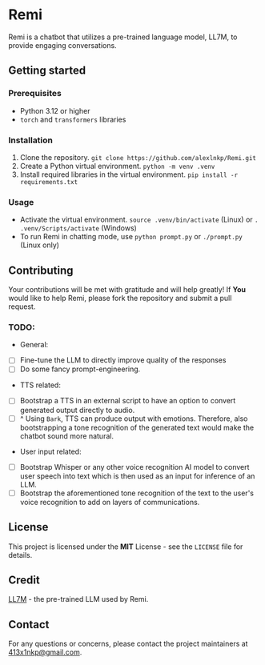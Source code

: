 # Remi

Remi is a chatbot that utilizes a pre-trained language model, LL7M, to provide engaging conversations.

## Getting started

### Prerequisites

- Python 3.12 or higher
- `torch` and `transformers` libraries

### Installation

1. Clone the repository. `git clone https://github.com/alexlnkp/Remi.git`
2. Create a Python virtual environment. `python -m venv .venv`
3. Install required libraries in the virtual environment. `pip install -r requirements.txt`

### Usage

- Activate the virtual environment. `source .venv/bin/activate` (Linux) or `. .venv/Scripts/activate` (Windows)
- To run Remi in chatting mode, use `python prompt.py` or `./prompt.py` (Linux only)

## Contributing

Your contributions will be met with gratitude and will help greatly! If **You** would like to help Remi, please fork the repository and submit a pull request.

### TODO:

- General:
- [ ] Fine-tune the LLM to directly improve quality of the responses
- [ ] Do some fancy prompt-engineering.

- TTS related:
- [ ] Bootstrap a TTS in an external script to have an option to convert generated output directly to audio.
- [ ] ^ Using `Bark`, TTS can produce output with emotions. Therefore, also bootstrapping a tone recognition of the generated text would make the chatbot sound more natural.

- User input related:
- [ ] Bootstrap Whisper or any other voice recognition AI model to convert user speech into text which is then used as an input for inference of an LLM.
- [ ] Bootstrap the aforementioned tone recognition of the text to the user's voice recognition to add on layers of communications.

## License

This project is licensed under the **MIT** License - see the `LICENSE` file for details.

## Credit

[LL7M](https://huggingface.co/JosephusCheung/LL7M) - the pre-trained LLM used by Remi.

## Contact

For any questions or concerns, please contact the project maintainers at 413x1nkp@gmail.com.
